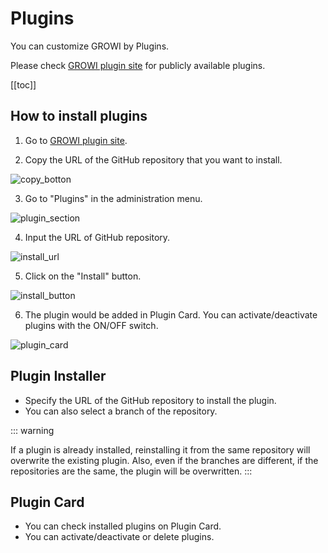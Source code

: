 # Plugins

You can customize GROWI by Plugins.

Please check [GROWI plugin site](https://growi.org/plugins) for publicly available plugins.

[[toc]]

## How to install plugins

1. Go to [GROWI plugin site](https://growi.org/plugins).

2. Copy the URL of the GitHub repository that you want to install.

<img :src="$withBase('/assets/images/en/plugin-1.png')" alt="copy_botton">

3. Go to "Plugins" in the administration menu.

<img :src="$withBase('/assets/images/en/plugin-2.png')" alt="plugin_section">

4. Input the URL of GitHub repository.

<img :src="$withBase('/assets/images/en/plugin-3.png')" alt="install_url">

5. Click on the "Install" button.

<img :src="$withBase('/assets/images/en/plugin-4.png')" alt="install_button">

6. The plugin would be added in Plugin Card. You can activate/deactivate plugins with the ON/OFF switch.

<img :src="$withBase('/assets/images/en/plugin-5.png')" alt="plugin_card">

## Plugin Installer

- Specify the URL of the GitHub repository to install the plugin.
- You can also select a branch of the repository.

::: warning

If a plugin is already installed, reinstalling it from the same repository will overwrite the existing plugin. Also, even if the branches are different, if the repositories are the same, the plugin will be overwritten.
:::

## Plugin Card

- You can check installed plugins on Plugin Card.
- You can activate/deactivate or delete plugins.